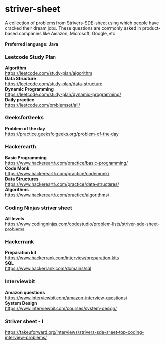 # striver-sheet
A collection of problems from Strivers-SDE-sheet using which people have cracked their dream jobs. These questions are commonly asked in product-based companies like Amazon, Microsoft, Google, etc<br><br>
<b>Preferred language: Java</b>

### Leetcode Study Plan
<b>Algorithm</b><br>
https://leetcode.com/study-plan/algorithm<br>
<b>Data Structure</b><br>
https://leetcode.com/study-plan/data-structure<br>
<b>Dynamic Programming</b><br>
https://leetcode.com/study-plan/dynamic-programming/<br>
<b>Daily practice</b><br>
https://leetcode.com/problemset/all/<br>

### GeeksforGeeks
<b>Problem of the day</b><br>
https://practice.geeksforgeeks.org/problem-of-the-day<br>

### Hackerearth
<b>Basic Programming</b><br>
https://www.hackerearth.com/practice/basic-programming/<br>
<b>Code Monk</b><br>
https://www.hackerearth.com/practice/codemonk/<br>
<b>Data Structures</b><br>
https://www.hackerearth.com/practice/data-structures/<br>
<b>Algorithms</b><br>
https://www.hackerearth.com/practice/algorithms/<br>

### Coding Ninjas striver sheet
<b>All levels</b><br>
https://www.codingninjas.com/codestudio/problem-lists/striver-sde-sheet-problems<br>

### Hackerrank
<b>Preparation kit</b><br>
https://www.hackerrank.com/interview/preparation-kits<br>
<b>SQL</b><br>
https://www.hackerrank.com/domains/sql<br>

### Interviewbit
<b>Amazon questions</b><br>
https://www.interviewbit.com/amazon-interview-questions/<br>
<b>System Design</b><br>
https://www.interviewbit.com/courses/system-design/</br>

### Striver sheet - I
https://takeuforward.org/interviews/strivers-sde-sheet-top-coding-interview-problems/<br>
